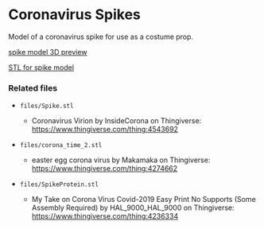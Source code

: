 # Coronavirus Spikes

Model of a coronavirus spike for use as a costume prop.

[spike model 3D preview](img/spike_model.png)

[STL for spike model](spike_model.stl)

### Related files

-	`files/Spike.stl`

    - Coronavirus Virion by InsideCorona on Thingiverse: https://www.thingiverse.com/thing:4543692

-	`files/corona_time_2.stl`

	-	easter egg corona virus by Makamaka on Thingiverse: https://www.thingiverse.com/thing:4274662

-	`files/SpikeProtein.stl`

	-	My Take on Corona Virus Covid-2019 Easy Print No Supports (Some Assembly Required) by HAL_9000_HAL_9000 on Thingiverse: https://www.thingiverse.com/thing:4236334
